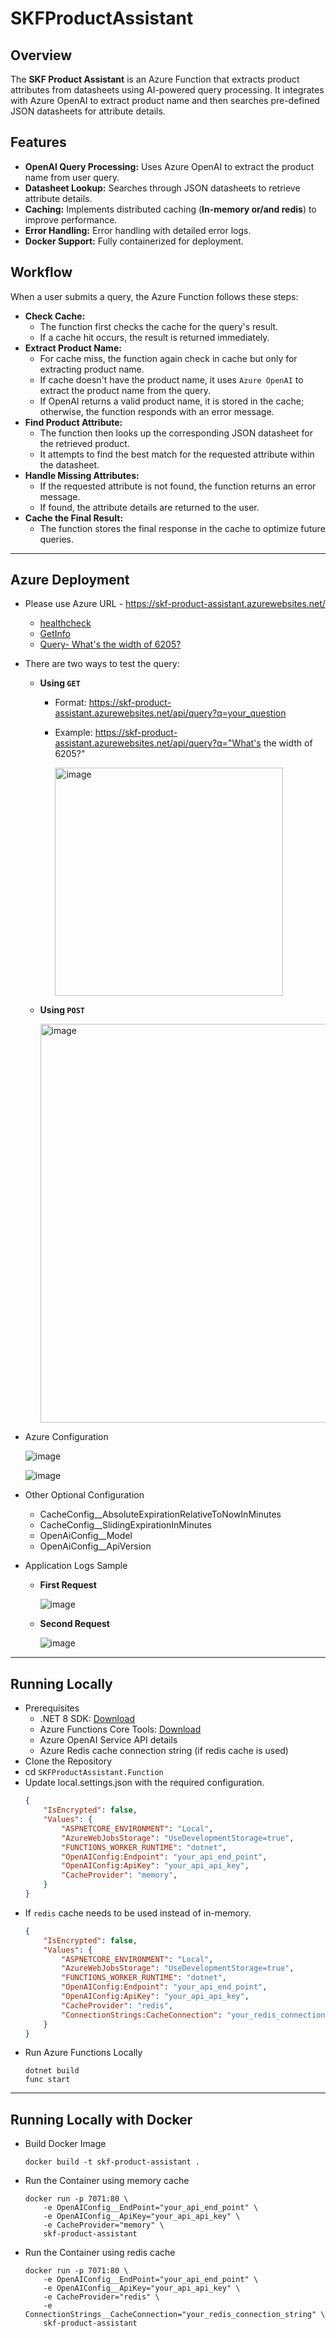 # SKFProductAssistant

## Overview
The **SKF Product Assistant** is an Azure Function that extracts product attributes from datasheets using AI-powered query processing. 
It integrates with Azure OpenAI to extract product name and then searches pre-defined JSON datasheets for attribute details.

## Features
- **OpenAI Query Processing:** Uses Azure OpenAI to extract the product name from user query.
- **Datasheet Lookup:** Searches through JSON datasheets to retrieve attribute details.
- **Caching:** Implements distributed caching (**In-memory or/and redis**) to improve performance.
- **Error Handling:** Error handling with detailed error logs.
- **Docker Support:** Fully containerized for deployment.

## Workflow
When a user submits a query, the Azure Function follows these steps:

- **Check Cache:**
	- The function first checks the cache for the query's result.
	- If a cache hit occurs, the result is returned immediately.
- **Extract Product Name:**
	- For cache miss, the function again check in cache but only for extracting product name.
 	- If cache doesn't have the product name, it uses `Azure OpenAI` to extract the product name from the query.
	- If OpenAI returns a valid product name, it is stored in the cache; otherwise, the function responds with an error message.
- **Find Product Attribute:**
	- The function then looks up the corresponding JSON datasheet for the retrieved product.
	- It attempts to find the best match for the requested attribute within the datasheet.
- **Handle Missing Attributes:**
	- If the requested attribute is not found, the function returns an error message.
	- If found, the attribute details are returned to the user.
- **Cache the Final Result:**
	- The function stores the final response in the cache to optimize future queries.

---
## Azure Deployment
- Please use Azure URL - https://skf-product-assistant.azurewebsites.net/
	- [healthcheck](https://skf-product-assistant.azurewebsites.net/api/healthcheck)
	- [GetInfo](https://skf-product-assistant.azurewebsites.net/api/getinfo)
	- [Query- What's the width of 6205?](https://skf-product-assistant.azurewebsites.net/api/query?q=%22What%20is%20the%20width%20of%206205?%22?)
- There are two ways to test the query:
	- **Using `GET`**
 		- Format: https://skf-product-assistant.azurewebsites.net/api/query?q=your_question
   		- Example: https://skf-product-assistant.azurewebsites.net/api/query?q="What's the width of 6205?"

          <img width="365" alt="image" src="https://github.com/user-attachments/assets/d1bc22fa-6d4e-4529-8f13-f7990707a7a3" />

	- **Using `POST`**

         <img width="638" alt="image" src="https://github.com/user-attachments/assets/dbefcd39-6056-4e51-b9dc-525e82cca16d" />
- Azure Configuration

  ![image](https://github.com/user-attachments/assets/ae22f44b-eeb4-4a2f-bbf2-0dc8586e62da)

  ![image](https://github.com/user-attachments/assets/461b8480-6339-4f7a-8e3b-6128732d807a)

- Other Optional Configuration
   - CacheConfig__AbsoluteExpirationRelativeToNowInMinutes
   - CacheConfig__SlidingExpirationInMinutes
   - OpenAiConfig__Model
   - OpenAiConfig__ApiVersion

- Application Logs Sample
  - **First Request**
    
     ![image](https://github.com/user-attachments/assets/52b0c626-29d9-4bbb-a0d1-9e90c4fe59c8)

  - **Second Request**
    
    ![image](https://github.com/user-attachments/assets/98c0c40c-277c-4e3f-a044-929bd50ab0c6)

---
## Running Locally
- Prerequisites
	- .NET 8 SDK: [Download](https://dotnet.microsoft.com/en-us/download/dotnet/8.0)
	- Azure Functions Core Tools: [Download](https://learn.microsoft.com/en-us/azure/azure-functions/functions-run-local?tabs=windows%2Cisolated-process%2Cnode-v4%2Cpython-v2%2Chttp-trigger%2Ccontainer-apps&pivots=programming-language-powershell)
	- Azure OpenAI Service API details
	- Azure Redis cache connection string (if redis cache is used)
- Clone the Repository
- cd `SKFProductAssistant.Function`
- Update local.settings.json with the required configuration.
	```json
	{
		"IsEncrypted": false,
		"Values": {
			"ASPNETCORE_ENVIRONMENT": "Local",
			"AzureWebJobsStorage": "UseDevelopmentStorage=true",
			"FUNCTIONS_WORKER_RUNTIME": "dotnet",
			"OpenAIConfig:Endpoint": "your_api_end_point",
			"OpenAIConfig:ApiKey": "your_api_api_key",
			"CacheProvider": "memory",
		}
	}
	```
- If `redis` cache needs to be used instead of in-memory.
	```json
	{
		"IsEncrypted": false,
		"Values": {
			"ASPNETCORE_ENVIRONMENT": "Local",
			"AzureWebJobsStorage": "UseDevelopmentStorage=true",
			"FUNCTIONS_WORKER_RUNTIME": "dotnet",
			"OpenAIConfig:Endpoint": "your_api_end_point",
			"OpenAIConfig:ApiKey": "your_api_api_key",
			"CacheProvider": "redis",
			"ConnectionStrings:CacheConnection": "your_redis_connection_string"
		}
	}
	```
- Run Azure Functions Locally
	```
	dotnet build
	func start
	```
---
## Running Locally with Docker
- Build Docker Image
	```
	docker build -t skf-product-assistant .
	```
- Run the Container using memory cache
	```
	docker run -p 7071:80 \
		-e OpenAIConfig__EndPoint="your_api_end_point" \
		-e OpenAIConfig__ApiKey="your_api_api_key" \
		-e CacheProvider="memory" \
		skf-product-assistant
	```
- Run the Container using redis cache
	```
	docker run -p 7071:80 \
		-e OpenAIConfig__EndPoint="your_api_end_point" \
		-e OpenAIConfig__ApiKey="your_api_api_key" \
		-e CacheProvider="redis" \
		-e ConnectionStrings__CacheConnection="your_redis_connection_string" \
		skf-product-assistant
	```
